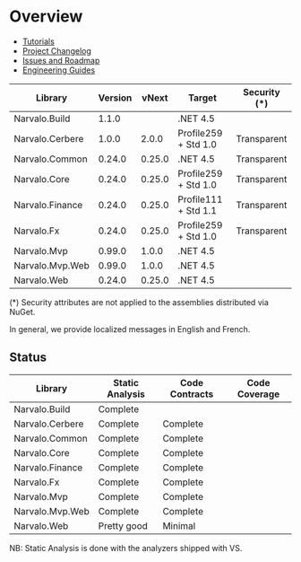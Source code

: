 Overview
========

- [Tutorials](tutorials/index.md)
- [Project Changelog](Changelog.md)
- [Issues and Roadmap](Issues.md)
- [Engineering Guides](engineering/index.md)

Library                   | Version | vNext  | Target               | Security (*)
--------------------------|---------|--------|----------------------|--------------
Narvalo.Build             | 1.1.0   |        | .NET 4.5             |
Narvalo.Cerbere           | 1.0.0   | 2.0.0  | Profile259 + Std 1.0 | Transparent
Narvalo.Common            | 0.24.0  | 0.25.0 | .NET 4.5             | Transparent
Narvalo.Core              | 0.24.0  | 0.25.0 | Profile259 + Std 1.0 | Transparent
Narvalo.Finance           | 0.24.0  | 0.25.0 | Profile111 + Std 1.1 | Transparent
Narvalo.Fx                | 0.24.0  | 0.25.0 | Profile259 + Std 1.0 | Transparent
Narvalo.Mvp               | 0.99.0  | 1.0.0  | .NET 4.5             |
Narvalo.Mvp.Web           | 0.99.0  | 1.0.0  | .NET 4.5             |
Narvalo.Web               | 0.24.0  | 0.25.0 | .NET 4.5             |

(*) Security attributes are not applied to the assemblies distributed via NuGet.

In general, we provide localized messages in English and French.

Status
------

Library                   | Static Analysis | Code Contracts | Code Coverage
--------------------------|-----------------|----------------|---------------
Narvalo.Build             | Complete        |                |
Narvalo.Cerbere           | Complete        | Complete       |
Narvalo.Common            | Complete        | Complete       |
Narvalo.Core              | Complete        | Complete       |
Narvalo.Finance           | Complete        | Complete       |
Narvalo.Fx                | Complete        | Complete       |
Narvalo.Mvp               | Complete        | Complete       |
Narvalo.Mvp.Web           | Complete        | Complete       |
Narvalo.Web               | Pretty good     | Minimal        |

NB: Static Analysis is done with the analyzers shipped with VS.
